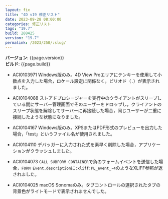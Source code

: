 ```yaml
---
layout: fix
title: "4D v19 修正リスト"
date: 2023-09-28 08:00:00
categories: 修正リスト
tags: "19.7"
build: 288425
version: "19.7"
permalink: /2023/250/:slug/
---
```


**バージョン**: {{page.version}}  
**ビルド**: {{page.build}} 

* ACI0103971 Windows版のみ。4D View Proエリアにテンキーを使用して小数点を入力した場合，ロケール設定に関係なく，ピリオド（`.`）が表示されました。

* ACI0104088 ストアドプロシージャーを実行中のクライアントがスリープしている間にサーバー管理画面でそのユーザーをドロップし，クライアントのスリープ状態を解除してサーバーに再接続した場合，同じユーザーが二重に接続したような状態になりました。

* ACI0104167 Windows版のみ。XPSまたはPDF形式のプレビューを出力した場合，「test」というファイル名が使用されました。

* ACI0104110 デバッガーに入力された式を素早く削除した場合，アプリケーションがクラッシュしました。

* ACI0104073 `CALL SUBFORM CONTAINER`で負のフォームイベントを送信した場合，`FORM Event.description`に`:xliff:PL_event_-4`のようなXLIFF参照が返されました。

* ACI0104025 macOS Sonomaのみ。タブコントロールの選択されたタブの背景色がライトモードで表示されませんでした。
